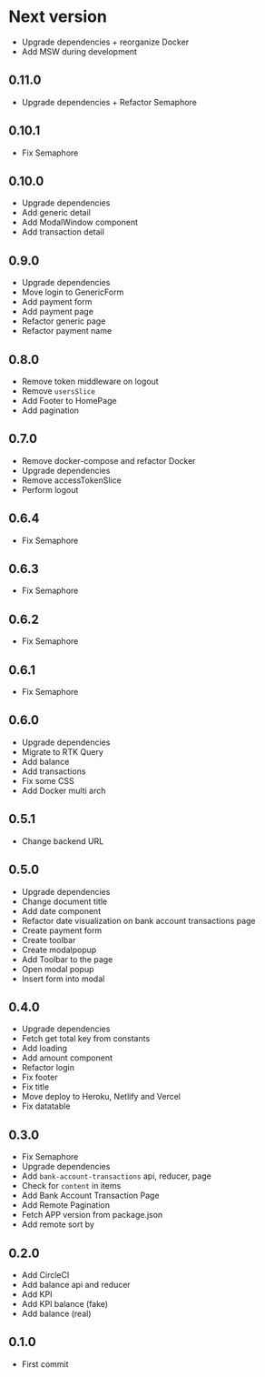 # Next version
+ Upgrade dependencies + reorganize Docker
+ Add MSW during development

## 0.11.0
+ Upgrade dependencies + Refactor Semaphore

## 0.10.1
+ Fix Semaphore

## 0.10.0
+ Upgrade dependencies
+ Add generic detail
+ Add ModalWindow component
+ Add transaction detail

## 0.9.0
+ Upgrade dependencies
+ Move login to GenericForm
+ Add payment form
+ Add payment page
+ Refactor generic page
+ Refactor payment name

## 0.8.0
+ Remove token middleware on logout
+ Remove `usersSlice`
+ Add Footer to HomePage
+ Add pagination

## 0.7.0
+ Remove docker-compose and refactor Docker
+ Upgrade dependencies
+ Remove accessTokenSlice
+ Perform logout

## 0.6.4
+ Fix Semaphore

## 0.6.3
+ Fix Semaphore

## 0.6.2
+ Fix Semaphore

## 0.6.1
+ Fix Semaphore

## 0.6.0
+ Upgrade dependencies
+ Migrate to RTK Query
+ Add balance
+ Add transactions
+ Fix some CSS
+ Add Docker multi arch

## 0.5.1
+ Change backend URL

## 0.5.0
+ Upgrade dependencies
+ Change document title
+ Add date component
+ Refactor date visualization on bank account transactions page
+ Create payment form
+ Create toolbar
+ Create modalpopup
+ Add Toolbar to the page
+ Open modal popup
+ Insert form into modal

## 0.4.0
+ Upgrade dependencies
+ Fetch get total key from constants
+ Add loading
+ Add amount component
+ Refactor login
+ Fix footer
+ Fix title
+ Move deploy to Heroku, Netlify and Vercel
+ Fix datatable

## 0.3.0
+ Fix Semaphore
+ Upgrade dependencies
+ Add `bank-account-transactions` api, reducer, page
+ Check for `content` in items
+ Add Bank Account Transaction Page
+ Add Remote Pagination
+ Fetch APP version from package.json
+ Add remote sort by

## 0.2.0
+ Add CircleCI
+ Add balance api and reducer
+ Add KPI
+ Add KPI balance (fake)
+ Add balance (real)

## 0.1.0
+ First commit